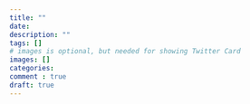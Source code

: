 ```yaml
---
title: ""
date: 
description: ""
tags: []
# images is optional, but needed for showing Twitter Card
images: []
categories: 
comment : true
draft: true
---
```

